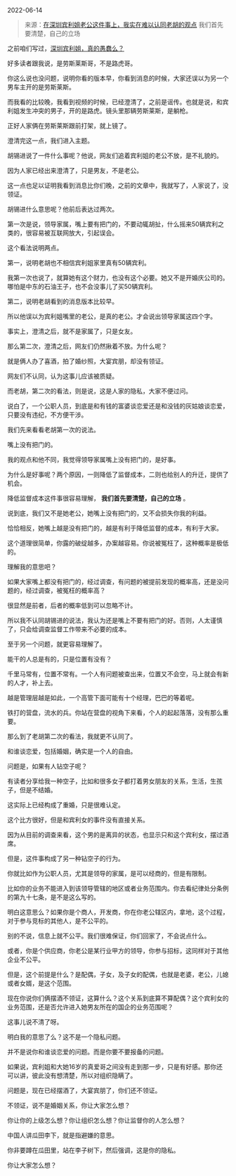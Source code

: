 2022-06-14

> 来源：[在深圳宾利姐老公这件事上，我实在难以认同老胡的观点](http://mp.weixin.qq.com/s?__biz=MzU3NDc5Nzc0NQ==&mid=2247517894&idx=2&sn=799228fb31870606d495a7a09852fa7e&chksm=fd2e2418ca59ad0ed0b2ccaf06d509ec7f4a13467fe6b3fbb75f4d7254794f56ae8194c026c0&scene=27#wechat_redirect)
> 我们首先要清楚，自己的立场

之前咱们写过，[深圳宾利姐，真的愚蠢么？](http://mp.weixin.qq.com/s?__biz=MzU3NDc5Nzc0NQ==&mid=2247517636&idx=1&sn=0b468e01436dde405d7b877594b68b2a&chksm=fd2e271aca59ae0c2934d76559c26968fa90ff494ef57ed050c883ac5b8e155658dd40bec7c2&scene=21#wechat_redirect)

  

好多读者跟我说，是劳斯莱斯哥，不是路虎哥。  

  

你这么说也没问题，说明你看的版本早，你看到消息的时候，大家还误以为另一个男车主开的是劳斯莱斯。  

  

而我看的比较晚，我看到视频的时候，已经澄清了，之前是谣传。也就是说，和宾利姐发生冲突的男子，开的是路虎。镜头里那辆劳斯莱斯，是躺枪。

  

正好人家俩在劳斯莱斯跟前打架，就上镜了。

  

澄清完这一点，我们进入主题。  

  

胡锡进说了一件什么事呢？他说，网友们追着宾利姐的老公不放，是不礼貌的。

  

因为人家已经出来澄清了，只是男友，不是老公。  

  

这一点也足以证明我看到消息比你们晚，之前的文章中，我就写了，人家说了，没领证。  

  

胡锡进什么意思呢？他前后表达过两次。  

  

第一次是说，领导家属，嘴上要有把门的，不要动辄胡扯，什么摇来50辆宾利之类的，很容易被互联网放大，引起误会。

  

这个看法说明两点。

  

第一，说明老胡也不相信宾利姐家里真有50辆宾利。

  

我第一次也说了，就算她有这个财力，也没有这个必要。她又不是开婚庆公司的。哪怕是中东的石油王子，也不会没事儿了买50辆宾利。

  

第二，说明老胡看到的消息版本比较早。  

  

所以他误以为宾利姐嘴里的老公，是真的老公。才会说出领导家属这四个字。

  

事实上，澄清之后，就不是家属了，只是女友。

  

那么第二次，澄清之后，网友们仍然揪着不放。为什么呢？

  

就是俩人办了喜酒，拍了婚纱照，大宴宾朋，却没有领证。  

  

网友们不认同，认为这事儿应该被质疑。  

  

而老胡，第二次的看法，则是说，这是人家的隐私，大家不便过问。

  

说白了，一个公职人员，到底是和有钱的富婆谈恋爱还是和没钱的灰姑娘谈恋爱，只要没有违纪，不方便干涉。  

  

我们先来看看老胡第一次的说法。  

  

嘴上没有把门的。  

  

我的观点和他不同，我觉得领导家属嘴上没有把门的，是好事。

  

为什么是好事呢？两个原因，一则降低了监督成本，二则也给别人的升迁，提供了机会。

  

降低监督成本这件事很容易理解， **我们首先要清楚，自己的立场** 。  

  

说到底，我们又不是她老公，她嘴上没有把门的，又不会损失你我的利益。

  

恰恰相反，她嘴上越是没有把门的，越是有利于降低监督的成本，有利于大家。

  

这个道理很简单，你露的破绽越多，办案越容易。你说被冤枉了，这种概率是极低的。  

  

理解我的意思吧？

  

如果大家嘴上都没有把门的，经过调查，有问题的被提前发现的概率高，还是没问题的，经过调查，被冤枉的概率高？

  

很显然是前者，后者的概率低到可以忽略不计。

  

所以我不认同胡锡进的说法，我认为还是嘴上不要有把门的好。否则，人太谨慎了，只会给调查监督工作带来不必要的成本。  

  

至于另一个问题，就更容易理解了。  

  

能干的人总是有的，只是位置有没有？

  

千里马常有，位置不常有。一个人有问题被查出来，位置又不会空，马上就会有新的人才，补上去。

  

越是管理层越是如此，一个高管下面可能有十个经理，巴巴的等着呢。  

  

铁打的营盘，流水的兵。你站在营盘的视角下来看，个人的起起落落，没有那么重要。

  

那么到了老胡第二次的看法，我就更不认同了。  

  

和谁谈恋爱，包括婚姻，确实是一个人的自由。  

  

问题是，如果有人钻空子呢？  

  

有读者分享给我一种空子，比如和很多女子都打着男女朋友的关系，生活，生孩子，但是不结婚。  

  

这实际上已经构成了重婚，只是很难认定。  

  

这个比方很好，但是和宾利女的事件没有直接关系。  

  

因为从目前的调查来看，这个男的是离异的状态，也显示只和这个宾利女，摆过酒席。

  

但是，这件事构成了另一种钻空子的行为。

  

你就比如作为公职人员，尤其是领导的家属，是可以经商的，但是有限制。

  

比如你的业务不能进入到该领导管辖的地区或者业务范围内。你去看纪律处分条例的第九十七条，是不是这么写的。

  

明白这意思么？如果你是个商人，开发商，你在你老公辖区内，拿地，这个过程，对于参与竞标的其他人，是不公平的。  

  

别的不说，信息上就不公平。我们很难保证，你们回家了，不会说点什么。

  

或者，你是个供应商，你老公是某行业甲方的领导，你参与招标，这同样对于其他企业不公平。

  

但是，这个前提是什么？是配偶，子女，及子女的配偶，也就是老婆，老公，儿媳或者女婿，是这个范围。  

  

现在你说你们俩摆酒不领证，这算什么？这个关系到底算不算配偶？这个宾利女的业务范围，还是否允许进入她男友所在的国企的业务范围呢？

  

这事儿说不清了呀。  

  

明白我的意思了么？这不是一个隐私问题。  

  

并不是说你和谁谈恋爱的问题。而是你要不要报备的问题。

  

如果说，宾利姐和大她16岁的真爱哥之间没有走到那一步，只是有好感。那你还可以讲，彼此没有想清楚，所以对组织隐瞒了。

  

问题是，现在已经摆酒了，大宴宾朋了，你们还不领证。

  

不领证，说不是婚姻关系，你让大家怎么想？

  

你让你的上级怎么想？你让组织怎么想？你让监督你的人怎么想？

  

中国人讲瓜田李下，就是指避嫌的意思。  

  

你非要蹲在瓜田里，站在李子树下，然后强调，这是你的隐私。

  

你让大家怎么想？

